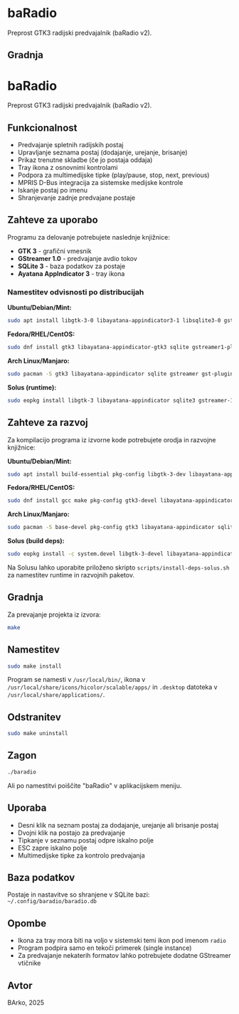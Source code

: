 baRadio
======

Preprost GTK3 radijski predvajalnik (baRadio v2).

Gradnja
-------

# baRadio

Preprost GTK3 radijski predvajalnik (baRadio v2).

## Funkcionalnost
- Predvajanje spletnih radijskih postaj
- Upravljanje seznama postaj (dodajanje, urejanje, brisanje)
- Prikaz trenutne skladbe (če jo postaja oddaja)
- Tray ikona z osnovnimi kontrolami
- Podpora za multimedijske tipke (play/pause, stop, next, previous)
- MPRIS D-Bus integracija za sistemske medijske kontrole
- Iskanje postaj po imenu
- Shranjevanje zadnje predvajane postaje

## Zahteve za uporabo

Programu za delovanje potrebujete naslednje knjižnice:

- **GTK 3** - grafični vmesnik
- **GStreamer 1.0** - predvajanje avdio tokov
- **SQLite 3** - baza podatkov za postaje
- **Ayatana AppIndicator 3** - tray ikona

### Namestitev odvisnosti po distribucijah

**Ubuntu/Debian/Mint:**
```sh
sudo apt install libgtk-3-0 libayatana-appindicator3-1 libsqlite3-0 gstreamer1.0-plugins-base gstreamer1.0-plugins-good gstreamer1.0-plugins-bad
```

**Fedora/RHEL/CentOS:**
```sh
sudo dnf install gtk3 libayatana-appindicator-gtk3 sqlite gstreamer1-plugins-base gstreamer1-plugins-good gstreamer1-plugins-bad-free
```

**Arch Linux/Manjaro:**
```sh
sudo pacman -S gtk3 libayatana-appindicator sqlite gstreamer gst-plugins-base gst-plugins-good gst-plugins-bad
```

**Solus (runtime):**
```sh
sudo eopkg install libgtk-3 libayatana-appindicator sqlite3 gstreamer-1.0-plugins-base gstreamer-1.0-plugins-good gstreamer-1.0-plugins-bad
```

## Zahteve za razvoj

Za kompilacijo programa iz izvorne kode potrebujete orodja in razvojne knjižnice:

**Ubuntu/Debian/Mint:**
```sh
sudo apt install build-essential pkg-config libgtk-3-dev libayatana-appindicator3-dev libsqlite3-dev libgstreamer1.0-dev
```

**Fedora/RHEL/CentOS:**
```sh
sudo dnf install gcc make pkg-config gtk3-devel libayatana-appindicator-gtk3-devel sqlite-devel gstreamer1-devel
```

**Arch Linux/Manjaro:**
```sh
sudo pacman -S base-devel pkg-config gtk3 libayatana-appindicator sqlite gstreamer
```

**Solus (build deps):**
```sh
sudo eopkg install -c system.devel libgtk-3-devel libayatana-appindicator-devel sqlite3-devel gstreamer-1.0-devel gstreamer-1.0-plugins-base-devel
```

Na Solusu lahko uporabite priloženo skripto `scripts/install-deps-solus.sh` za namestitev runtime in razvojnih paketov.

## Gradnja

Za prevajanje projekta iz izvora:

```sh
make
```

## Namestitev

```sh
sudo make install
```

Program se namesti v `/usr/local/bin/`, ikona v `/usr/local/share/icons/hicolor/scalable/apps/` in `.desktop` datoteka v `/usr/local/share/applications/`.

## Odstranitev

```sh
sudo make uninstall
```

## Zagon

```sh
./baradio
```

Ali po namestitvi poiščite "baRadio" v aplikacijskem meniju.

## Uporaba

- Desni klik na seznam postaj za dodajanje, urejanje ali brisanje postaj
- Dvojni klik na postajo za predvajanje
- Tipkanje v seznamu postaj odpre iskalno polje
- ESC zapre iskalno polje
- Multimedijske tipke za kontrolo predvajanja

## Baza podatkov

Postaje in nastavitve so shranjene v SQLite bazi: `~/.config/baradio/baradio.db`

## Opombe

- Ikona za tray mora biti na voljo v sistemski temi ikon pod imenom `radio`
- Program podpira samo en tekoči primerek (single instance)
- Za predvajanje nekaterih formatov lahko potrebujete dodatne GStreamer vtičnike

## Avtor

BArko, 2025
